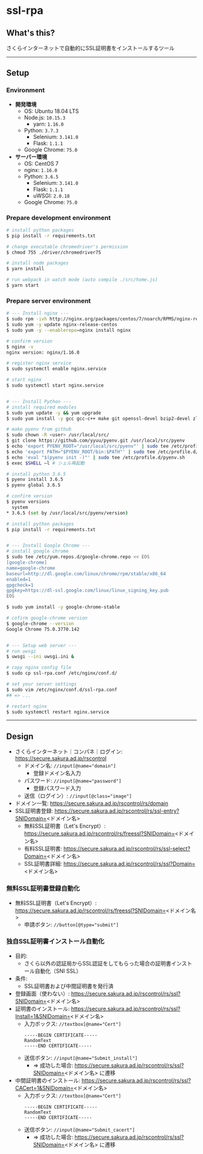# ssl-rpa

## What's this?

さくらインターネットで自動的にSSL証明書をインストールするツール

***

## Setup

### Environment
- **開発環境**
    - OS: Ubuntu 18.04 LTS
    - Node.js: `10.15.3`
        - yarn: `1.16.0`
    - Python: `3.7.3`
        - Selenium: `3.141.0`
        - Flask: `1.1.1`
    - Google Chrome: `75.0`
- **サーバー環境**
    - OS: CentOS 7
    - nginx: `1.16.0`
    - Python: `3.6.5`
        - Selenium: `3.141.0`
        - Flask: `1.1.1`
        - uWSGI: `2.0.18`
    - Google Chrome: `75.0`

### Prepare development environment
```bash
# install python packages
$ pip install -r requirements.txt

# change executable chromedriver's permission
$ chmod 755 ./driver/chromedriver75

# install node packages
$ yarn install

# run webpack in watch mode (auto compile ./src/home.js)
$ yarn start
```

### Prepare server environment
```bash
# --- Install nginx ---
$ sudo rpm -ivh http://nginx.org/packages/centos/7/noarch/RPMS/nginx-release-centos-7-0.el7.ngx.noarch.rpm
$ sudo yum -y update nginx-release-centos
$ sudo yum -y --enablerepo=nginx install nginx

# confirm version
$ nginx -v
nginx version: nginx/1.16.0

# register nginx service
$ sudo systemctl enable nginx.service

# start nginx
$ sudo systemctl start nginx.service


# --- Install Python ---
# install required modules
$ sudo yum update -y && yum upgrade
$ sudo yum install -y gcc gcc-c++ make git openssl-devel bzip2-devel zlib-devel r sqlite-devel openssl-devel

# make pyenv from github
$ sudo chown -R <user> /usr/local/src/
$ git clone https://github.com/yyuu/pyenv.git /usr/local/src/pyenv
$ echo 'export PYENV_ROOT="/usr/local/src/pyenv"' | sudo tee /etc/profile.d/pyenv.sh
$ echo 'export PATH="$PYENV_ROOT/bin:$PATH"' | sudo tee /etc/profile.d/pyenv.sh
$ echo 'eval "$(pyenv init -)"' | sudo tee /etc/profile.d/pyenv.sh
$ exec $SHELL –l # シェル再起動

# install python 3.6.5
$ pyenv install 3.6.5
$ pyenv global 3.6.5

# confirm version
$ pyenv versions
  system
* 3.6.5 (set by /usr/local/src/pyenv/version)

# install python packages
$ pip install -r requirements.txt


# --- Install Google Chrome ---
# install google chrome
$ sudo tee /etc/yum.repos.d/google-chrome.repo << EOS
[google-chrome]
name=google-chrome
baseurl=http://dl.google.com/linux/chrome/rpm/stable/x86_64
enabled=1
gpgcheck=1
gpgkey=https://dl-ssl.google.com/linux/linux_signing_key.pub
EOS

$ sudo yum install -y google-chrome-stable

# cofirm google-chrome version
$ google-chrome --version
Google Chrome 75.0.3770.142


# --- Setup web server ---
# run uwsgi
$ uwsgi --ini uwsgi.ini &

# copy nginx config file
$ sudo cp ssl-rpa.conf /etc/nginx/conf.d/

# set your server settings
$ sudo vim /etc/nginx/conf.d/ssl-rpa.conf
## => ...

# restart nginx
$ sudo systemctl restart nginx.service
```

***

## Design

- さくらインターネット｜コンパネ｜ログイン: https://secure.sakura.ad.jp/rscontrol
    - ドメイン名: `//input[@name="domain"]`
        - 登録ドメイン名入力
    - パスワード: `//input[@name="password"]`
        - 登録パスワード入力
    - 送信（ログイン）: `//input[@class="image"]`
- ドメイン一覧: https://secure.sakura.ad.jp/rscontrol/rs/domain
- SSL証明書登録: https://secure.sakura.ad.jp/rscontrol/rs/ssl-entry?SNIDomain=<ドメイン名>
    - 無料SSL証明書（Let's Encrypt）: https://secure.sakura.ad.jp/rscontrol/rs/freessl?SNIDomain=<ドメイン名>
    - 有料SSL証明書: https://secure.sakura.ad.jp/rscontrol/rs/ssl-select?Domain=<ドメイン名>
    - SSL証明書詳細: https://secure.sakura.ad.jp/rscontrol/rs/ssl?Domain=<ドメイン名>

### 無料SSL証明書登録自動化
- 無料SSL証明書（Let's Encrypt）: https://secure.sakura.ad.jp/rscontrol/rs/freessl?SNIDomain=<ドメイン名>
    - 申請ボタン: `//button[@type="submit"]`

### 独自SSL証明書インストール自動化
- 目的:
    - さくら以外の認証局からSSL認証をしてもらった場合の証明書インストール自動化（SNI SSL）
- 条件:
    - SSL証明書および中間証明書を発行済
- 登録画面（使わない）: https://secure.sakura.ad.jp/rscontrol/rs/ssl?SNIDomain=<ドメイン名>
- 証明書のインストール: https://secure.sakura.ad.jp/rscontrol/rs/ssl?Install=1&SNIDomain=<ドメイン名>
    - 入力ボックス: `//textbox[@name="Cert"]`
        ```ssl
        -----BEGIN CERTIFICATE-----
        RandomText
        -----END CERTIFICATE-----
        ```
    - 送信ボタン: `//input[@name="Submit_install"]`
        - => 成功した場合: https://secure.sakura.ad.jp/rscontrol/rs/ssl?SNIDomain=<ドメイン名> に遷移
- 中間証明書のインストール: https://secure.sakura.ad.jp/rscontrol/rs/ssl?CACert=1&SNIDomain=<ドメイン名>
    - 入力ボックス: `//textbox[@name="Cert"]`
        ```ssl
        -----BEGIN CERTIFICATE-----
        RandomText
        -----END CERTIFICATE-----
        ```
    - 送信ボタン: `//input[@name="Submit_cacert"]`
        - => 成功した場合: https://secure.sakura.ad.jp/rscontrol/rs/ssl?SNIDomain=<ドメイン名> に遷移
